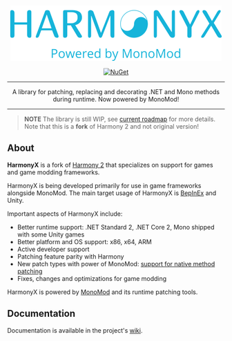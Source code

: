 <p align="center">
	<img src="./logo.png" alt="HarmonyX Logo" height="128" />
</p>

<p align="center">
	<a href="https://www.nuget.org/packages/HarmonyX/">
		<img src="https://img.shields.io/nuget/dt/HarmonyX?label=NuGet&style=for-the-badge" alt="NuGet" />
	</a>
</p>

***

<p align="center">
	A library for patching, replacing and decorating .NET and Mono methods during runtime. Now powered by MonoMod!
</p>

***

> **NOTE**
> The library is still WIP, see [current roadmap](https://github.com/BepInEx/HarmonyX/issues/2) for more details.  
> Note that this is a **fork** of Harmony 2 and not original version!

## About

**HarmonyX** is a fork of [Harmony 2](https://github.com/pardeike/Harmony) that specializes on support for games and game modding frameworks.

HarmonyX is being developed primarily for use in game frameworks alongside MonoMod. The main target usage of HarmonyX is [BepInEx](https://github.com/BepInEx/BepInEx) and Unity.

Important aspects of HarmonyX include:

* Better runtime support: .NET Standard 2, .NET Core 2, Mono shipped with some Unity games
* Better platform and OS support: x86, x64, ARM
* Active developer support
* Patching feature parity with Harmony
* New patch types with power of MonoMod: [support for native method patching](https://github.com/BepInEx/HarmonyX/wiki/Valid-patch-targets#native-methods-marked-extern)
* Fixes, changes and optimizations for game modding

HarmonyX is powered by [MonoMod](https://github.com/MonoMod) and its runtime patching tools.

## Documentation

Documentation is available in the project's [wiki](https://github.com/BepInEx/HarmonyX/wiki).

